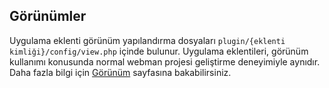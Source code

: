 ## Görünümler

Uygulama eklenti görünüm yapılandırma dosyaları `plugin/{eklenti kimliği}/config/view.php` içinde bulunur. Uygulama eklentileri, görünüm kullanımı konusunda normal webman projesi geliştirme deneyimiyle aynıdır. Daha fazla bilgi için [Görünüm](../view.md) sayfasına bakabilirsiniz.
